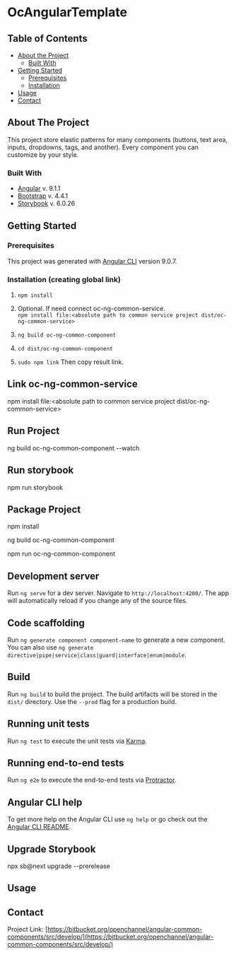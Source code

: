 # OcAngularTemplate

<!-- TABLE OF CONTENTS -->
## Table of Contents

* [About the Project](#about-the-project)
  * [Built With](#built-with)
* [Getting Started](#getting-started)
  * [Prerequisites](#prerequisites)
  * [Installation](#installation)
* [Usage](#usage)
* [Contact](#contact)



<!-- ABOUT THE PROJECT -->
## About The Project

This project store elastic patterns for many components 
(buttons, text area, inputs, dropdowns, tags, and another). 
Every component you can customize by your style. 

### Built With
* [Angular](https://angular.io) v. 9.1.1
* [Bootstrap](https://getbootstrap.com) v. 4.4.1
* [Storybook](https://storybook.js.org/) v. 6.0.26

<!-- GETTING STARTED -->
## Getting Started
### Prerequisites

This project was generated with [Angular CLI](https://github.com/angular/angular-cli) version 9.0.7.

### Installation (creating global link)
1. `npm install`

2. Optional. If need connect oc-ng-common-service.<br> `npm install file:<absolute path to common service project dist/oc-ng-common-service>`

3. `ng build oc-ng-common-component`

4. `cd dist/oc-ng-common-component`

5. `sudo npm link` Then copy result link. 

## Link oc-ng-common-service
npm install file:<absolute path to common service project dist/oc-ng-common-service>

## Run Project
ng build oc-ng-common-component --watch

## Run storybook
npm run storybook 

## Package Project
npm install  

ng build oc-ng-common-component

npm run oc-ng-common-component

## Development server

Run `ng serve` for a dev server. Navigate to `http://localhost:4200/`. The app will automatically reload if you change any of the source files.

## Code scaffolding

Run `ng generate component component-name` to generate a new component. You can also use `ng generate directive|pipe|service|class|guard|interface|enum|module`.

## Build

Run `ng build` to build the project. The build artifacts will be stored in the `dist/` directory. Use the `--prod` flag for a production build.

## Running unit tests

Run `ng test` to execute the unit tests via [Karma](https://karma-runner.github.io).

## Running end-to-end tests

Run `ng e2e` to execute the end-to-end tests via [Protractor](http://www.protractortest.org/).

## Angular CLI help

To get more help on the Angular CLI use `ng help` or go check out the [Angular CLI README](https://github.com/angular/angular-cli/blob/master/README.md).

## Upgrade Storybook 
npx sb@next upgrade --prerelease

<!-- USAGE EXAMPLES -->
## Usage

<!-- CONTACT -->
## Contact

Project Link: [https://bitbucket.org/openchannel/angular-common-components/src/develop/](https://bitbucket.org/openchannel/angular-common-components/src/develop/)
